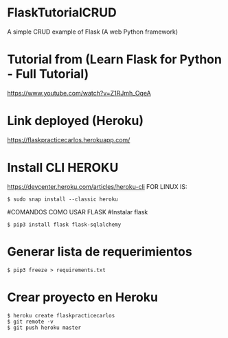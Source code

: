 # FlaskTutorialCRUD
A simple CRUD example of Flask (A web Python framework)
# Tutorial from (Learn Flask for Python - Full Tutorial)
https://www.youtube.com/watch?v=Z1RJmh_OqeA
# Link deployed (Heroku)
https://flaskpracticecarlos.herokuapp.com/

# Install CLI HEROKU
https://devcenter.heroku.com/articles/heroku-cli
FOR LINUX IS:
	
	$ sudo snap install --classic heroku

#COMANDOS COMO USAR FLASK
#Instalar flask

	$ pip3 install flask flask-sqlalchemy
  
# Generar lista de requerimientos
	$ pip3 freeze > requirements.txt

# Crear proyecto en Heroku 
	$ heroku create flaskpracticecarlos
	$ git remote -v
	$ git push heroku master
